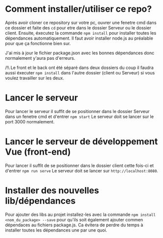 # Comment installer/utiliser ce repo?

Après avoir cloner ce repository sur votre pc, ouvrer une fenetre cmd dans ce dossier et faite des `cd` pour etre dans le dossier Serveur ou le dossier client.
Ensuite, éxecutez la commande `npm install` pour installer toutes les dépendances automatiquement. Il faut avoir installer node.js au préalable pour que ça fonctionne bien sur.

J'ai mis à jour le fichier package.json avec les bonnes dépendances donc normalement y'aura pas d'erreurs.

/!\ Le front et le back ont été séparé dans deux dossiers du coup il faudra aussi éxecuter `npm install` dans l'autre dossier (client ou Serveur) si vous voulez travailler sur les deux.

# Lancer le serveur

Pour lancer le serveur il suffit de se positionner dans le dossier Serveur dans un fenetre cmd et d'entrer `npm start`
Le serveur doit se lancer sur le port 3000 normalement.

# Lancer le serveur de développement Vue (front-end)

Pour lancer il suffit de se positionner dans le dossier client cette fois-ci et d'entrer `npm run serve`
Le serveur doit se lancer sur `http://localhost:8080`.


# Installer des nouvelles lib/dépendances

Pour ajouter des libs au projet installez-les avec la commande `npm install <nom_du_package> --save` pour qu'ils soit également ajouter commen dépendaces au fichiers package.js.
Ca évitera de perdre du temps à installer toutes les dépendances une par une quoi.